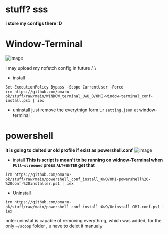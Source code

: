 # stuff?  sss

**i store my configs there :D**

# Window-Terminal 

![image](https://user-images.githubusercontent.com/108952834/197258955-225aea2c-d9c1-4bf2-a754-daf016d55e66.png)

 i may upload my nofetch config in future /_\
- install
```
Set-ExecutionPolicy Bypass -Scope CurrentUser -Force
irm https://github.com/omaru-ok/stuff/raw/main/WINDOW_terminal_UwU_0/OMI-window-terminal_conf-install.ps1 | iex
```
- uninstall
just remove the everythign form ur `setting.json` at window-terminal

# powershell 

**it is going to delted ur old profile if exist as powershell.conf**
  ![image](https://user-images.githubusercontent.com/108952834/197257791-7f178a7e-9a02-421d-be23-b2ddba7c63f4.png)
  
  - install
  **This is script is mean't to be running on widnow-Terminal when `FUll-screened` press `ALT+ENTER` get that**
  ```
  irm https://github.com/omaru-ok/stuff/raw/main/powershell_conf_install_OwO/OMI-powershell%20-%20conf-%20installer.ps1 | iex
  ```
  - Uninstall
   ```
   irm https://github.com/omaru-ok/stuff/raw/main/powershell_conf_install_OwO/Uninstall_OMI-conf.ps1 | iex 
   ```
   note: uninstal is capable of removing everything, which was added, for the only `~/scoop` folder , u have to delet it manualy


